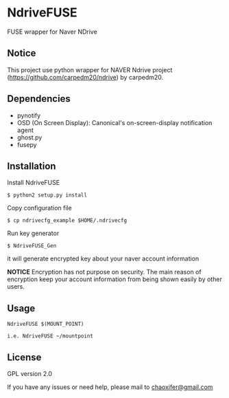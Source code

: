 # NdriveFUSE
FUSE wrapper for Naver NDrive

## Notice
This project use python wrapper for NAVER Ndrive project (https://github.com/carpedm20/ndrive) by carpedm20.

## Dependencies
- pynotify
- OSD (On Screen Display): Canonical's on-screen-display notification agent
- ghost.py
- fusepy

## Installation 
Install NdriveFUSE
```
$ python2 setup.py install
```

Copy configuration file
```
$ cp ndrivecfg_example $HOME/.ndrivecfg
```

Run key generator 
```
$ NdriveFUSE_Gen
```
   it will generate encrypted key about your naver account information
   
   **NOTICE** Encryption has not purpose on security. The main reason of
   encryption keep your account information from being shown easily by 
   other users.

## Usage
```
NdriveFUSE $(MOUNT_POINT)

i.e. NdriveFUSE ~/mountpoint
```

## License
GPL version 2.0

If you have any issues or need help, please mail to chaoxifer@gmail.com
